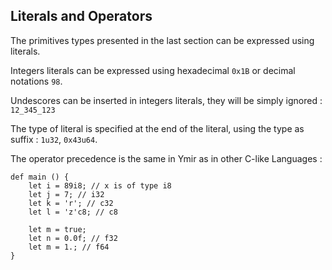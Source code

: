 ## Literals and Operators 

The primitives types presented in the last section can be expressed using literals.

Integers literals can be expressed using hexadecimal `0x1B` or decimal notations `98`.

Undescores can be inserted in integers literals, they will be simply ignored : `12_345_123`

The type of literal is specified at the end of the literal, using the type as suffix : `1u32`, `0x43u64`.

The operator precedence is the same in Ymir as in other C-like Languages : 

```ymir
def main () {
	let i = 89i8; // x is of type i8
	let j = 7; // i32
	let k = 'r'; // c32
	let l = 'z'c8; // c8
	
	let m = true;
	let n = 0.0f; // f32
	let m = 1.; // f64	
}
```

